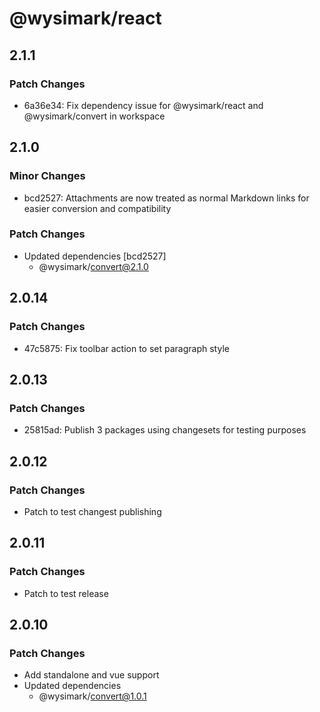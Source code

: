 # @wysimark/react

## 2.1.1

### Patch Changes

- 6a36e34: Fix dependency issue for @wysimark/react and @wysimark/convert in workspace

## 2.1.0

### Minor Changes

- bcd2527: Attachments are now treated as normal Markdown links for easier conversion and compatibility

### Patch Changes

- Updated dependencies [bcd2527]
  - @wysimark/convert@2.1.0

## 2.0.14

### Patch Changes

- 47c5875: Fix toolbar action to set paragraph style

## 2.0.13

### Patch Changes

- 25815ad: Publish 3 packages using changesets for testing purposes

## 2.0.12

### Patch Changes

- Patch to test changest publishing

## 2.0.11

### Patch Changes

- Patch to test release

## 2.0.10

### Patch Changes

- Add standalone and vue support
- Updated dependencies
  - @wysimark/convert@1.0.1
